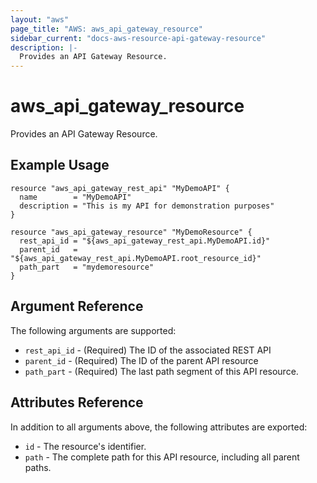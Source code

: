 ```yaml
---
layout: "aws"
page_title: "AWS: aws_api_gateway_resource"
sidebar_current: "docs-aws-resource-api-gateway-resource"
description: |-
  Provides an API Gateway Resource.
---
```


# aws_api_gateway_resource

Provides an API Gateway Resource.

## Example Usage

```hcl
resource "aws_api_gateway_rest_api" "MyDemoAPI" {
  name        = "MyDemoAPI"
  description = "This is my API for demonstration purposes"
}

resource "aws_api_gateway_resource" "MyDemoResource" {
  rest_api_id = "${aws_api_gateway_rest_api.MyDemoAPI.id}"
  parent_id   = "${aws_api_gateway_rest_api.MyDemoAPI.root_resource_id}"
  path_part   = "mydemoresource"
}
```

## Argument Reference

The following arguments are supported:

* `rest_api_id` - (Required) The ID of the associated REST API
* `parent_id` - (Required) The ID of the parent API resource
* `path_part` - (Required) The last path segment of this API resource.

## Attributes Reference

In addition to all arguments above, the following attributes are exported:

* `id` - The resource's identifier.
* `path` - The complete path for this API resource, including all parent paths.

